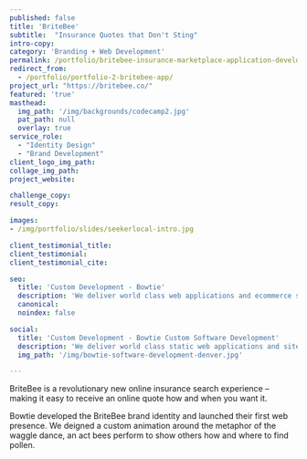 ```yaml
---
published: false
title: 'BriteBee'
subtitle:  "Insurance Quotes that Don't Sting"
intro-copy:
category: 'Branding + Web Development'
permalink: /portfolio/britebee-insurance-marketplace-application-development/
redirect_from:
  - /portfolio/portfolio-2-britebee-app/
project_url: "https://britebee.co/"
featured: 'true'
masthead:
  img_path: '/img/backgrounds/codecamp2.jpg'
  pat_path: null
  overlay: true
service_role:
  - "Identity Design"
  - "Brand Development"
client_logo_img_path:
collage_img_path:
project_website:

challenge_copy:
result_copy:

images:
- /img/portfolio/slides/seekerlocal-intro.jpg

client_testimonial_title:
client_testimonial:
client_testimonial_cite:

seo:
  title: 'Custom Development - Bowtie'
  description: 'We deliver world class web applications and ecommerce sites. Contact us to execute your next Public Sector, Healthcare, or software MVP.'
  canonical:
  noindex: false

social:
  title: 'Custom Development - Bowtie Custom Software Development'
  description: 'We deliver world class static web applications and sites. Work with us on your next Public Sector, Healthcare, or software MVP project.'
  img_path: '/img/bowtie-software-development-denver.jpg'

---
```


BriteBee is a revolutionary new online insurance search experience – making it easy to receive an online quote how and when you want it.

Bowtie developed the BriteBee brand identity and launched their first web presence. We deigned a custom animation around the metaphor of the waggle dance, an act bees perform to show others how and where to find pollen.
